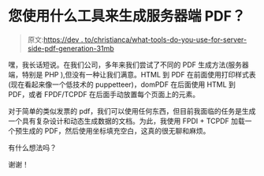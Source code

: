 # 您使用什么工具来生成服务器端 PDF？

> 原文:[https://dev . to/christianca/what-tools-do-you-use-for-server-side-pdf-generation-31mb](https://dev.to/christianca/what-tools-do-you-use-for-server-side-pdf-generation-31mb)

嘿，我长话短说。在我们公司，多年来我们尝试了不同的 PDF 生成方法(服务器端，特别是 PHP ),但没有一种让我们满意。HTML 到 PDF 在前面使用打印样式表(现在看起来像一个低技术的 puppetteer)，domPDF 在后面使用 HTML 到 PDF，或者 FPDF/TCPDF 在后面手动放置每个页面上的元素。

对于简单的类似发票的 pdf，我们可以使用任何东西，但目前我面临的任务是生成一个具有复杂设计和动态生成数据的文档。为此，我使用 FPDI + TCPDF 加载一个预生成的 PDF，然后使用坐标填充空白，这真的很无聊和麻烦。

有什么想法吗？

谢谢！